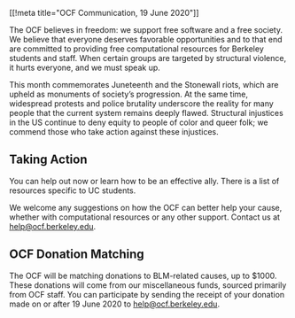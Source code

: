 [[!meta title="OCF Communication, 19 June 2020"]]

The OCF believes in freedom: we support free software and a free society. We believe that everyone deserves favorable opportunities and to that end are committed to providing free computational resources for Berkeley students and staff. When certain groups are targeted by structural violence, it hurts everyone, and we must speak up.

This month commemorates Juneteenth and the Stonewall riots, which are upheld as monuments of society’s progression. At the same time, widespread protests and police brutality underscore the reality for many people that the current system remains deeply flawed. Structural injustices in the US continue to deny equity to people of color and queer folk; we commend those who take action against these injustices.

## Taking Action

You can help out now or learn how to be an effective ally. There is a list of resources specific to UC students.

We welcome any suggestions on how the OCF can better help your cause, whether with computational resources or any other support. Contact us at [help@ocf.berkeley.edu](mailto:help@ocf.berkeley.edu).

## OCF Donation Matching

The OCF will be matching donations to BLM-related causes, up to $1000. These donations will come from our miscellaneous funds, sourced primarily from OCF staff. You can participate by sending the receipt of your donation made on or after 19 June 2020 to [help@ocf.berkeley.edu](mailto:help@ocf.berkeley.edu).
